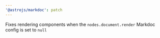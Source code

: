 ```yaml
---
'@astrojs/markdoc': patch
---
```


Fixes rendering components when the `nodes.document.render` Markdoc config is set to `null`
